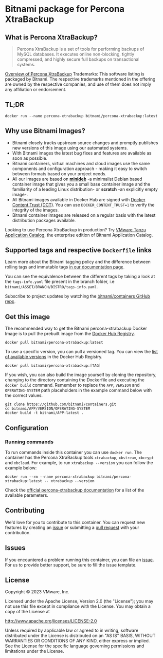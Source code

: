 # Bitnami package for Percona XtraBackup

## What is Percona XtraBackup?

> Percona XtraBackup is a set of tools for performing backups of MySQL databases. It executes online non-blocking, tightly compressed, and highly secure full backups on transactional systems.

[Overview of Percona XtraBackup](https://www.percona.com/software/mysql-database/percona-xtrabackup/)
Trademarks: This software listing is packaged by Bitnami. The respective trademarks mentioned in the offering are owned by the respective companies, and use of them does not imply any affiliation or endorsement.

## TL;DR

```console
docker run --name percona-xtrabackup bitnami/percona-xtrabackup:latest
```

## Why use Bitnami Images?

* Bitnami closely tracks upstream source changes and promptly publishes new versions of this image using our automated systems.
* With Bitnami images the latest bug fixes and features are available as soon as possible.
* Bitnami containers, virtual machines and cloud images use the same components and configuration approach - making it easy to switch between formats based on your project needs.
* All our images are based on [**minideb**](https://github.com/bitnami/minideb) -a minimalist Debian based container image that gives you a small base container image and the familiarity of a leading Linux distribution- or **scratch** -an explicitly empty image-.
* All Bitnami images available in Docker Hub are signed with [Docker Content Trust (DCT)](https://docs.docker.com/engine/security/trust/content_trust/). You can use `DOCKER_CONTENT_TRUST=1` to verify the integrity of the images.
* Bitnami container images are released on a regular basis with the latest distribution packages available.

Looking to use Percona XtraBackup in production? Try [VMware Tanzu Application Catalog](https://bitnami.com/enterprise), the enterprise edition of Bitnami Application Catalog.

## Supported tags and respective `Dockerfile` links

Learn more about the Bitnami tagging policy and the difference between rolling tags and immutable tags [in our documentation page](https://docs.bitnami.com/tutorials/understand-rolling-tags-containers/).

You can see the equivalence between the different tags by taking a look at the `tags-info.yaml` file present in the branch folder, i.e `bitnami/ASSET/BRANCH/DISTRO/tags-info.yaml`.

Subscribe to project updates by watching the [bitnami/containers GitHub repo](https://github.com/bitnami/containers).

## Get this image

The recommended way to get the Bitnami percona-xtrabackup Docker Image is to pull the prebuilt image from the [Docker Hub Registry](https://hub.docker.com/r/bitnami/percona-xtrabackup).

```console
docker pull bitnami/percona-xtrabackup:latest
```

To use a specific version, you can pull a versioned tag. You can view the [list of available versions](https://hub.docker.com/r/bitnami/percona-xtrabackup/tags/) in the Docker Hub Registry.

```console
docker pull bitnami/percona-xtrabackup:[TAG]
```

If you wish, you can also build the image yourself by cloning the repository, changing to the directory containing the Dockerfile and executing the `docker build` command. Remember to replace the `APP`, `VERSION` and `OPERATING-SYSTEM` path placeholders in the example command below with the correct values.

```console
git clone https://github.com/bitnami/containers.git
cd bitnami/APP/VERSION/OPERATING-SYSTEM
docker build -t bitnami/APP:latest .
```

## Configuration

### Running commands

To run commands inside this container you can use `docker run`. The container has the Percona XtraBackup tools `xtrabackup`, `xbstream`, `xbcrypt` and `xbcloud`. For example, to run `xtrabackup --version` you can follow the example below:

```console
docker run --rm --name percona-xtrabackup bitnami/percona-xtrabackup:latest -- xtrabackup --version
```

Check the [official percona-xtrabackup documentation](https://www.percona.com/doc/percona-xtrabackup/LATEST/manual.html) for a list of the available parameters.

## Contributing

We'd love for you to contribute to this container. You can request new features by creating an [issue](https://github.com/bitnami/containers/issues) or submitting a [pull request](https://github.com/bitnami/containers/pulls) with your contribution.

## Issues

If you encountered a problem running this container, you can file an [issue](https://github.com/bitnami/containers/issues/new/choose). For us to provide better support, be sure to fill the issue template.

## License

Copyright &copy; 2023 VMware, Inc.

Licensed under the Apache License, Version 2.0 (the "License");
you may not use this file except in compliance with the License.
You may obtain a copy of the License at

<http://www.apache.org/licenses/LICENSE-2.0>

Unless required by applicable law or agreed to in writing, software
distributed under the License is distributed on an "AS IS" BASIS,
WITHOUT WARRANTIES OR CONDITIONS OF ANY KIND, either express or implied.
See the License for the specific language governing permissions and
limitations under the License.

